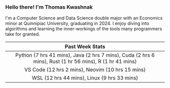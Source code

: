 
### Hello there! I'm Thomas Kwashnak

I'm a Computer Science and Data Science double major with an Economics
minor at Quinnipiac University, graduating in 2024.
I enjoy diving into algorithms and learning the inner-workings of the tools
many programmers take for granted.

| Past Week Stats |
| :---: |
| Python (7 hrs 41 mins), Java (2 hrs 7 mins), Cuda (2 hrs 6 mins), Rust (1 hr 56 mins), R (1 hr 41 mins) |
| VS Code (12 hrs 2 mins), Neovim (10 hrs 15 mins) |
| WSL (12 hrs 44 mins), Linux (9 hrs 33 mins) |

